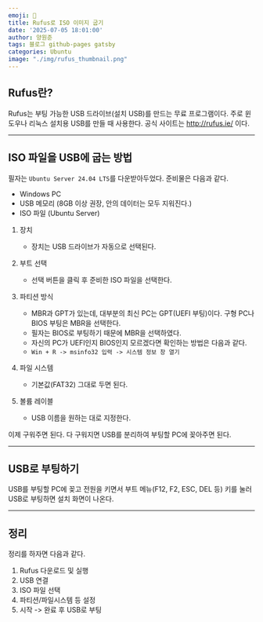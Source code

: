 ```yaml
---
emoji: 📝
title: Rufus로 ISO 이미지 굽기
date: '2025-07-05 18:01:00'
author: 양원준
tags: 블로그 github-pages gatsby
categories: Ubuntu
image: "./img/rufus_thumbnail.png"
---
```


## Rufus란?
Rufus는 부팅 가능한 USB 드라이브(설치 USB)를 만드는 무료 프로그램이다. 주로 윈도우나 리눅스 설치용 USB를 만들 때 사용한다. 공식 사이트는 http://rufus.ie/ 이다.

---

## ISO 파일을 USB에 굽는 방법
필자는 `Ubuntu Server 24.04 LTS`를 다운받아두었다.
준비물은 다음과 같다.
- Windows PC
- USB 메모리 (8GB 이상 권장, 안의 데이터는 모두 지워진다.)
- ISO 파일 (Ubuntu Server)

1. 장치
    - 장치는 USB 드라이브가 자동으로 선택된다.

2. 부트 선택
    - 선택 버튼을 클릭 후 준비한 ISO 파일을 선택한다.

3. 파티션 방식
    - MBR과 GPT가 있는데, 대부분의 최신 PC는 GPT(UEFI 부팅)이다. 구형 PC나 BIOS 부팅은 MBR을 선택한다.
    - 필자는 BIOS로 부팅하기 때문에 MBR을 선택하였다.
    - 자신의 PC가 UEFI인지 BIOS인지 모르겠다면 확인하는 방법은 다음과 같다.
    - `Win + R -> msinfo32 입력 -> 시스템 정보 창 열기`

4. 파일 시스템
    - 기본값(FAT32) 그대로 두면 된다.

5. 볼륨 레이블
    - USB 이름을 원하는 대로 지정한다.

이제 구워주면 된다. 다 구워지면 USB를 분리하여 부팅할 PC에 꽂아주면 된다.

---

## USB로 부팅하기
USB를 부팅할 PC에 꽂고 전원을 키면서 부트 메뉴(F12, F2, ESC, DEL 등) 키를 눌러 USB로 부팅하면 설치 화면이 나온다.

---

## 정리
정리를 하자면 다음과 같다.
1. Rufus 다운로드 및 실행
2. USB 연결
3. ISO 파일 선택
4. 파티션/파일시스템 등 설정
5. 시작 -> 완료 후 USB로 부팅

```toc
```